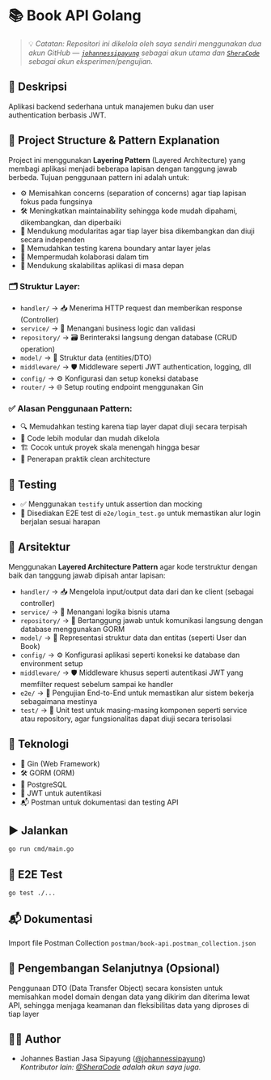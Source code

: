 # 📚 Book API Golang
> 💡 _Catatan: Repositori ini dikelola oleh saya sendiri menggunakan dua akun GitHub — [`johannessipayung`](https://github.com/johannessipayung) sebagai akun utama dan [`SheraCode`](https://github.com/SheraCode) sebagai akun eksperimen/pengujian._


## 📝 Deskripsi
Aplikasi backend sederhana untuk manajemen buku dan user authentication berbasis JWT.

## 🧱 Project Structure & Pattern Explanation

Project ini menggunakan **Layering Pattern** (Layered Architecture) yang membagi aplikasi menjadi beberapa lapisan dengan tanggung jawab berbeda. Tujuan penggunaan pattern ini adalah untuk:

- ⚙️ Memisahkan concerns (separation of concerns) agar tiap lapisan fokus pada fungsinya
- 🛠️ Meningkatkan maintainability sehingga kode mudah dipahami, dikembangkan, dan diperbaiki
- 🧩 Mendukung modularitas agar tiap layer bisa dikembangkan dan diuji secara independen
- 🧪 Memudahkan testing karena boundary antar layer jelas
- 👥 Mempermudah kolaborasi dalam tim
- 🚀 Mendukung skalabilitas aplikasi di masa depan

### 🗂️ Struktur Layer:
- `handler/` → 📥 Menerima HTTP request dan memberikan response (Controller)
- `service/` → 🧠 Menangani business logic dan validasi
- `repository/` → 🗃️ Berinteraksi langsung dengan database (CRUD operation)
- `model/` → 🧾 Struktur data (entities/DTO)
- `middleware/` → 🛡️ Middleware seperti JWT authentication, logging, dll
- `config/` → ⚙️ Konfigurasi dan setup koneksi database
- `router/` → 🌐 Setup routing endpoint menggunakan Gin

### ✅ Alasan Penggunaan Pattern:
- 🔍 Memudahkan testing karena tiap layer dapat diuji secara terpisah
- 🧱 Code lebih modular dan mudah dikelola
- 🏗️ Cocok untuk proyek skala menengah hingga besar
- 🧼 Penerapan praktik clean architecture

## 🧪 Testing

- ✅ Menggunakan `testify` untuk assertion dan mocking
- 🧾 Disediakan E2E test di `e2e/login_test.go` untuk memastikan alur login berjalan sesuai harapan

## 🧭 Arsitektur

Menggunakan **Layered Architecture Pattern** agar kode terstruktur dengan baik dan tanggung jawab dipisah antar lapisan:

- `handler/` → 📥 Mengelola input/output data dari dan ke client (sebagai controller)
- `service/` → 🧠 Menangani logika bisnis utama
- `repository/` → 💾 Bertanggung jawab untuk komunikasi langsung dengan database menggunakan GORM
- `model/` → 🧾 Representasi struktur data dan entitas (seperti User dan Book)
- `config/` → ⚙️ Konfigurasi aplikasi seperti koneksi ke database dan environment setup
- `middleware/` → 🛡️ Middleware khusus seperti autentikasi JWT yang memfilter request sebelum sampai ke handler
- `e2e/` → 🧪 Pengujian End-to-End untuk memastikan alur sistem bekerja sebagaimana mestinya
- `test/` → 🔬 Unit test untuk masing-masing komponen seperti service atau repository, agar fungsionalitas dapat diuji secara terisolasi

## 🔧 Teknologi
- 🚀 Gin (Web Framework)
- 🛠️ GORM (ORM)
- 🐘 PostgreSQL
- 🔐 JWT untuk autentikasi
- 📬 Postman untuk dokumentasi dan testing API

## ▶️ Jalankan
```bash
go run cmd/main.go
```

## 🧪 E2E Test
```bash
go test ./...
```

## 📬 Dokumentasi
Import file Postman Collection `postman/book-api.postman_collection.json`

## 🌱 Pengembangan Selanjutnya (Opsional)
Penggunaan DTO (Data Transfer Object) secara konsisten untuk memisahkan model domain dengan data yang dikirim dan diterima lewat API, sehingga menjaga keamanan dan fleksibilitas data yang diproses di tiap layer
## 👨‍💻 Author

- Johannes Bastian Jasa Sipayung ([@johannessipayung](https://github.com/johannessipayung))  
  *Kontributor lain: [@SheraCode](https://github.com/SheraCode) adalah akun saya juga.*

